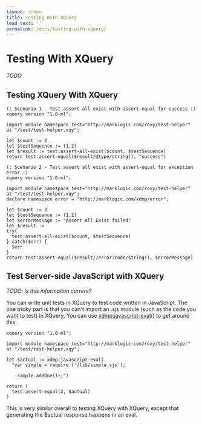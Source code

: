 ```yaml
---
layout: inner
title: Testing With XQuery
lead_text: ''
permalink: /docs/testing-with-xquery/
---
```


# Testing With XQuery

*TODO*

## Testing XQuery With XQuery

```
(: Scenario 1 - Test assert all exist with assert-equal for success :)
xquery version "1.0-ml";

import module namespace test="http://marklogic.com/roxy/test-helper" at "/test/test-helper.xqy";

let $count := 2
let $testSequence := (1,2)
let $result := test:assert-all-exist($count, $testSequence)
return test:assert-equal($result/@type/string(), "success")

(: Scenario 2 - Test assert all exist with assert-equal for exception error :)
xquery version "1.0-ml";

import module namespace test="http://marklogic.com/roxy/test-helper" at "/test/test-helper.xqy";
declare namespace error = "http://marklogic.com/xdmp/error";

let $count := 3
let $testSequence := (1,2)
let $errorMessage := "Assert All Exist failed"
let $result := 
try{
  test:assert-all-exist($count, $testSequence)
} catch($err) {
  $err
}
return test:assert-equal($result//error:code/string(), $errorMessage)

```

## Test Server-side JavaScript with XQuery

*TODO: is this information current?*

You can write unit tests in XQuery to test code written in JavaScript. The one tricky part is that you can't import an .sjs module (such as the code you want to test) in XQuery. You can use [xdmp:javascript-eval()](https://docs.marklogic.com/xdmp:javascript-eval) to get around this. 

```
xquery version "1.0-ml";

import module namespace test="http://marklogic.com/roxy/test-helper" at "/test/test-helper.xqy";

let $actual := xdmp:javascript-eval(
  "var simple = require ('/lib/simple.sjs');

    simple.addOne(1);")

return (
  test:assert-equal(2, $actual)
)
```

This is very similar overall to testing XQuery with XQuery, except that generating the $actual response happens in an eval. 


